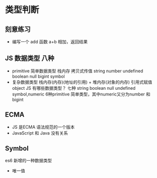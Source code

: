 # 类型判断

## 刻意练习 
- 编写一个 add 函数  a+b  相加，返回结果


## JS 数据类型  八种
- primitive 简单数据类型 栈内存
    拷贝式传值
string number undefined boolean null bigint symbol
- 复杂数据类型 栈内存(内存)(地址的引用)  + 堆内存(对象的内存)
    引用式赋值
object
JS 有哪些数据类型？
七种
string boolean null undefined symbol,numeric 6种primitive 简单类型，其中numeric又分为number 和 bigint

## ECMA
- JS 是ECMA  语法规范的一个版本
- JavaScript 和 Java 没有关系



## Symbol
es6 新增的一种数据类型
- 唯一值
